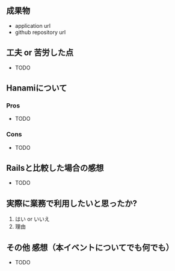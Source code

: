 ## 成果物

- application url
- github repository url

## 工夫 or 苦労した点

- TODO

## Hanamiについて

### Pros

- TODO

### Cons

- TODO

## Railsと比較した場合の感想

- TODO

## 実際に業務で利用したいと思ったか?

1. はい or いいえ
2. 理由

## その他 感想（本イベントについてでも何でも）

- TODO
